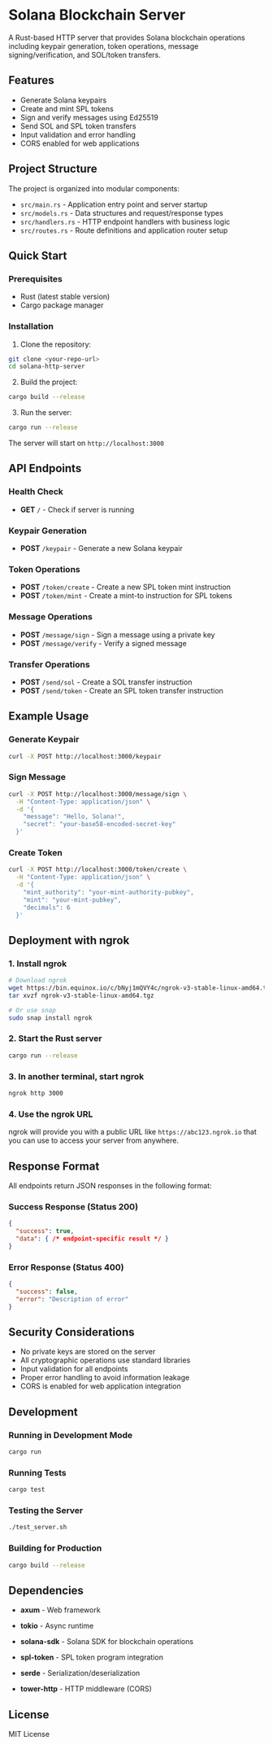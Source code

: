# Solana Blockchain Server

A Rust-based HTTP server that provides Solana blockchain operations including keypair generation, token operations, message signing/verification, and SOL/token transfers.

## Features

- Generate Solana keypairs
- Create and mint SPL tokens
- Sign and verify messages using Ed25519
- Send SOL and SPL token transfers
- Input validation and error handling
- CORS enabled for web applications

## Project Structure

The project is organized into modular components:

- `src/main.rs` - Application entry point and server startup
- `src/models.rs` - Data structures and request/response types
- `src/handlers.rs` - HTTP endpoint handlers with business logic
- `src/routes.rs` - Route definitions and application router setup

## Quick Start

### Prerequisites

- Rust (latest stable version)
- Cargo package manager

### Installation

1. Clone the repository:
```bash
git clone <your-repo-url>
cd solana-http-server
```

2. Build the project:
```bash
cargo build --release
```

3. Run the server:
```bash
cargo run --release
```

The server will start on `http://localhost:3000`

## API Endpoints

### Health Check
- **GET** `/` - Check if server is running

### Keypair Generation
- **POST** `/keypair` - Generate a new Solana keypair

### Token Operations
- **POST** `/token/create` - Create a new SPL token mint instruction
- **POST** `/token/mint` - Create a mint-to instruction for SPL tokens

### Message Operations
- **POST** `/message/sign` - Sign a message using a private key
- **POST** `/message/verify` - Verify a signed message

### Transfer Operations
- **POST** `/send/sol` - Create a SOL transfer instruction
- **POST** `/send/token` - Create an SPL token transfer instruction

## Example Usage

### Generate Keypair
```bash
curl -X POST http://localhost:3000/keypair
```

### Sign Message
```bash
curl -X POST http://localhost:3000/message/sign \
  -H "Content-Type: application/json" \
  -d '{
    "message": "Hello, Solana!",
    "secret": "your-base58-encoded-secret-key"
  }'
```

### Create Token
```bash
curl -X POST http://localhost:3000/token/create \
  -H "Content-Type: application/json" \
  -d '{
    "mint_authority": "your-mint-authority-pubkey",
    "mint": "your-mint-pubkey",
    "decimals": 6
  }'
```

## Deployment with ngrok

### 1. Install ngrok
```bash
# Download ngrok
wget https://bin.equinox.io/c/bNyj1mQVY4c/ngrok-v3-stable-linux-amd64.tgz
tar xvzf ngrok-v3-stable-linux-amd64.tgz

# Or use snap
sudo snap install ngrok
```

### 2. Start the Rust server
```bash
cargo run --release
```

### 3. In another terminal, start ngrok
```bash
ngrok http 3000
```

### 4. Use the ngrok URL
ngrok will provide you with a public URL like `https://abc123.ngrok.io` that you can use to access your server from anywhere.

## Response Format

All endpoints return JSON responses in the following format:

### Success Response (Status 200)
```json
{
  "success": true,
  "data": { /* endpoint-specific result */ }
}
```

### Error Response (Status 400)
```json
{
  "success": false,
  "error": "Description of error"
}
```

## Security Considerations

- No private keys are stored on the server
- All cryptographic operations use standard libraries
- Input validation for all endpoints
- Proper error handling to avoid information leakage
- CORS is enabled for web application integration

## Development

### Running in Development Mode
```bash
cargo run
```

### Running Tests
```bash
cargo test
```

### Testing the Server
```bash
./test_server.sh
```

### Building for Production
```bash
cargo build --release
```

## Dependencies

- **axum** - Web framework
- **tokio** - Async runtime
- **solana-sdk** - Solana SDK for blockchain operations

- **spl-token** - SPL token program integration
- **serde** - Serialization/deserialization
- **tower-http** - HTTP middleware (CORS)

## License

MIT License 
